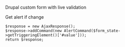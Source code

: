 Drupal custom form with live validation

Get alert if change 

```
$response = new AjaxResponse();
$response->addCommand(new AlertCommand($form_state->getTriggeringElement()['#value']));
return $response;
```